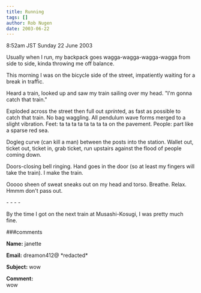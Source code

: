 ```yaml
---
title: Running
tags: []
author: Rob Nugen
date: 2003-06-22
---
```


<p class=date>8:52am JST Sunday 22 June 2003</p>

<p>Usually when I run, my backpack goes wagga-wagga-wagga-wagga from
side to side, kinda throwing me off balance.</p>

<p>This morning I was on the bicycle side of the street, impatiently
waiting for a break in traffic.</p>

<p>Heard a train, looked up and saw my train sailing over my head.
"I'm gonna catch that train."</p>

<p>Exploded across the street then full out <em>sprint</em>ed, as fast
as possible to catch that train.  No bag waggling.  All pendulum wave
forms merged to a slight vibration.  Feet: ta ta ta ta ta ta ta ta on
the pavement.  People: part like a sparse red sea.</p>

<p>Dogleg curve (can kill a man) between the posts into the station.
Wallet out, ticket out, ticket in, grab ticket, run upstairs against
the flood of people coming down.</p>

<p>Doors-closing bell ringing.  Hand goes in the door (so at least my
fingers will take the train).  I make the train.</p>

<p>Ooooo sheen of sweat sneaks out on my head and torso.  Breathe.
Relax.  Hmmm don't pass out.</p>

<p>- - - -</p>

<p>By the time I got on the next train at Musashi-Kosugi, I was pretty
much fine.</p>

###comments

<p><b>Name:</b> janette

<p><b>Email:</b> dreamon412@ *redacted*

<p><b>Subject:</b> wow

<p><b>Comment:</b>
<br>wow

